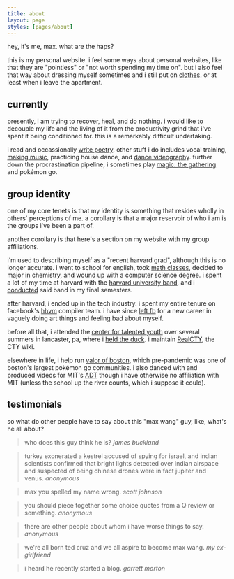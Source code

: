 ```yaml
---
title: about
layout: page
styles: [pages/about]
---
```


hey, it's me, max.  what are the haps?

this is my personal website. i feel some ways about personal websites, like
that they are "pointless" or "not worth spending my time on".  but i also feel
that way about dressing myself sometimes and i still put on
[clothes](/things/unthings/).  or at least when i leave the apartment.

## currently

presently, i am trying to recover, heal, and do nothing.  i would like to
decouple my life and the living of it from the productivity grind that i've
spent it being conditioned for.  this is a remarkably difficult undertaking.

i read and occassionally [write poetry](/stuff/poetry/).  other stuff i do
includes vocal training, [making music](/stuff/music/), practicing house dance,
and [dance videography](/stuff/dance/#videography).  further down the
procrastination pipeline, i sometimes play [magic: the gathering][mtg] and
pokémon go.

## group identity

one of my core tenets is that my identity is something that resides wholly in
others' perceptions of me.  a corollary is that a major reservoir of who i am
is the groups i've been a part of.

another corollary is that here's a section on my website with my group
affiliations.

i'm used to describing myself as a "recent harvard grad", although this is no
longer accurate.  i went to school for english, took [math
classes](/stuff/#course-notes), decided to major in chemistry, and wound up
with a computer science degree.  i spent a lot of my time at harvard with the
[harvard university band][hub], and i [conducted][yAle] said band in my final
semesters.

after harvard, i ended up in the tech industry.  i spent my entire tenure on
facebook's [hhvm][hhvm] compiler team.  i have since [left fb][verge] for a new
career in vaguely doing art things and feeling bad about myself.

before all that, i attended the [center for talented youth][cty] over several
summers in lancaster, pa, where i [held the duck][duck].  i maintain
[RealCTY][realcty], the CTY wiki.

elsewhere in life, i help run [valor of boston][vob], which pre-pandemic was
one of boston's largest pokémon go communities.  i also danced with and
produced videos for MIT's [ADT][adt] though i have otherwise no affiliation
with MIT (unless the school up the river counts, which i suppose it could).

<!--
<div class="sticker-panel">
  <div class="sticker-container"><a href="http://www.hhvm.com">
    <img class="sticker" src="/img/logos/hhvm.svg"/>
  </a></div>
  <div class="sticker-container"><a href="http://www.realcty.org">
    <img class="sticker" src="/img/logos/realcty.png"/>
  </a></div>
  <div class="sticker-container"><a href="http://www.harvardband.org">
    <img class="sticker" src="/img/logos/hub.png"/>
  </a></div>
  <div class="sticker-container"><a href="https://www.facebook.com/Engineering">
    <img class="sticker" src="/img/logos/fb-eng.jpg"/>
  </a></div>
</div>
-->

## testimonials ##

so what do other people have to say about this "max wang" guy, like, what's he
all about?

> who does this guy think he is?
> <cite>james buckland</cite>

> turkey exonerated a kestrel accused of spying for israel, and indian
> scientists confirmed that bright lights detected over indian airspace and
> suspected of being chinese drones were in fact jupiter and venus.
> <cite>anonymous</cite>

> max you spelled my name wrong.
> <cite>scott johnson</cite>

> you should piece together some choice quotes from a Q review or something.
> <cite>anonymous</cite>

> there are other people about whom i have worse things to say.
> <cite>anonymous</cite>

> we're all born ted cruz and we all aspire to become max wang.
> <cite>my ex-girlfriend</cite>

> i heard he recently started a blog.
> <cite>garrett morton</cite>


[mtg]:    https://www.17lands.com/user_history/07ccd3526d454747b4f6a9ece05b2d74 "mxawng - 17lands"

[hub]:    http://www.harvardband.org/ "Harvard University Band"
[yAle]:   https://www.youtube.com/watch?v=9xSwx6J1Rok
          "Harvard-yAle halftime show, 2012"
[hhvm]:   https://hhvm.com/ "HHVM"
[verge]:  https://www.theverge.com/2020/7/23/21335871/former-facebook-engineer-failure-zuckerberg-trump
[cty]:    http://cty.jhu.edu/ "Johns Hopkins Center for Talented Youth (CTY)"
[duck]:   http://www.realcty.org/mw/index.php?title=Trinity_(Session_2)#The_Holder_of_the_Duck
          "RealCTY – The Holder of the Duck"
[realcty]: http://www.realcty.org/ "RealCTY"
[vob]:    https://discord.gg/WGWCgXN "Valor of Boston"
[adt]:    https://www.youtube.com/c/MITAsianDanceTeam "MIT ADT Youtube channel"
